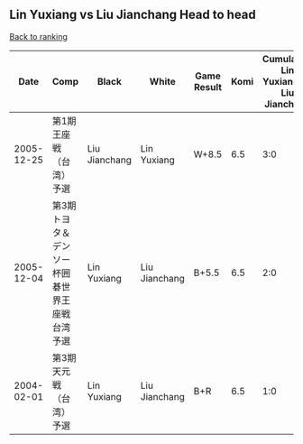 ## Lin Yuxiang vs Liu Jianchang Head to head

[Back to ranking](../../index.md)




| **Date** | **Comp** | **Black** | **White** | **Game Result** | **Komi** | **Cumulative Lin Yuxiang Vs Liu Jianchang** | **Lin Yuxiang Streak** | **Liu Jianchang Streak** | 
| --- | --- | --- | --- | --- | --- | --- | --- | --- |
| 2005-12-25 | 第1期王座戦（台湾）予選 | Liu Jianchang | Lin Yuxiang | W+8.5 | 6.5 | 3:0 | 3 | 0 | 
| 2005-12-04 | 第3期トヨタ＆デンソー杯囲碁世界王座戦台湾予選 | Lin Yuxiang | Liu Jianchang | B+5.5 | 6.5 | 2:0 | 2 | 0 | 
| 2004-02-01 | 第3期天元戦（台湾）予選 | Lin Yuxiang | Liu Jianchang | B+R | 6.5 | 1:0 | 1 | 0 |




